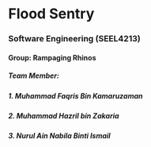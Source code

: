 # Flood Sentry
### Software Engineering (SEEL4213)
#### Group: Rampaging Rhinos
##### Team Member: 
##### 1. Muhammad Faqris Bin Kamaruzaman
##### 2. Muhammad Hazril bin Zakaria
##### 3. Nurul Ain Nabila Binti Ismail
